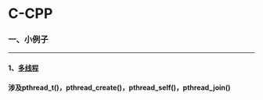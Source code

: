# C-CPP


###  一、小例子<br>
----------------------

####    1、[多线程](https://github.com/Sun0379/C-CPP/blob/master/Thread.c)<br>
####      涉及pthread_t()，pthread_create()，pthread_self()，pthread_join()

